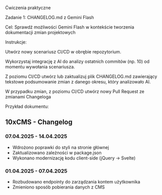 Ćwiczenia praktyczne

Zadanie 1: CHANGELOG.md z Gemini Flash

Cel: Sprawdź możliwości Gemini Flash w kontekście tworzenia dokumentacji zmian projektowych

Instrukcje:

Utwórz nowy scenariusz CI/CD w obrębie repozytorium.

Wykorzystaj integrację z AI do analizy ostatnich commitów (np. 10) od momentu wywołania scenariusza.

Z poziomu CI/CD utwórz lub zaktualizuj plik CHANGELOG.md zawierający tekstowe podsumowanie zmian z danego okresu, który analizowało AI.

W przypadku zmian, z poziomu CI/CD utwórz nowy Pull Request ze zmianami Changeloga

Przykład dokumentu:

## 10xCMS - Changelog

### 07.04.2025 - 14.04.2025

- Wdrożono poprawki do styli na stronie głównej
- Zaktualizowano zależności w package.json
- Wykonano modernizację kodu client-side (jQuery -> Svelte)

### 01.04.2025 - 07.04.2025

- Rozbudowano endpointy do zarządzania kontem użytkownika
- Zmieniono sposób pobierania danych z CMS
